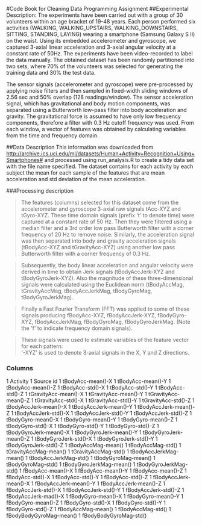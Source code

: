 #Code Book for Cleaning Data Programming Assignment 
##Experimental Description:
The experiments have been carried out with a group of 30 volunteers within an age bracket of 19-48 years. 
Each person performed six activities (WALKING, WALKING_UPSTAIRS, WALKING_DOWNSTAIRS, SITTING, STANDING, LAYING) wearing a 
smartphone (Samsung Galaxy S II) on the waist. Using its embedded accelerometer and gyroscope, we captured 3-axial linear 
acceleration and 3-axial angular velocity at a constant rate of 50Hz. The experiments have been video-recorded to label the 
data manually. 
The obtained dataset has been randomly partitioned into two sets, where 70% of the volunteers was selected for generating the 
training data 
and 30% the test data.

The sensor signals (accelerometer and gyroscope) were pre-processed by applying noise filters and then sampled in fixed-width 
sliding windows of 2.56 sec and 50% overlap (128 readings/window). The sensor acceleration signal, which has gravitational and 
body motion 
components, was separated using a Butterworth low-pass filter into body acceleration and gravity. The gravitational force is 
assumed to have 
only low frequency components, therefore a filter with 0.3 Hz cutoff frequency was used. From each window, a vector of features 
was obtained by 
calculating variables from the time and frequency domain.

##Data Description 
This information was downloaded from http://archive.ics.uci.edu/ml/datasets/Human+Activity+Recognition+Using+Smartphones# and 
processed using
run_analysis.R to create a tidy data set with the file name specified.  The dataset contains for each activity by each 
subject the mean for
each sample of the features that are mean acceleration and std deviation of the mean acceleration.

###Processing description
>The features (columns) selected for this dataset come from the accelerometer and gyroscope 3-axial raw signals tAcc-XYZ 
>and tGyro-XYZ. 
>These time domain signals (prefix 't' to denote time) were captured at a constant rate of 50 Hz. 
>Then they were filtered using a median filter and a 3rd order low pass Butterworth filter with a corner frequency of 20 Hz to 
>remove noise. Similarly, the acceleration signal was then separated into body and gravity acceleration signals 
>(tBodyAcc-XYZ and tGravityAcc-XYZ) using another low pass Butterworth filter with a corner frequency of 0.3 Hz. 

>Subsequently, the body linear acceleration and angular velocity were derived in time to obtain 
>Jerk signals (tBodyAccJerk-XYZ and tBodyGyroJerk-XYZ). Also the magnitude of these three-dimensional signals 
>were calculated using the Euclidean norm (tBodyAccMag, tGravityAccMag, tBodyAccJerkMag, tBodyGyroMag, tBodyGyroJerkMag). 

>Finally a Fast Fourier Transform (FFT) was applied to some of these signals producing 
>fBodyAcc-XYZ, fBodyAccJerk-XYZ, fBodyGyro-XYZ, fBodyAccJerkMag, fBodyGyroMag, fBodyGyroJerkMag. 
>(Note the 'f' to indicate frequency domain signals). 

>These signals were used to estimate variables of the feature vector for each pattern:  
>'-XYZ' is used to denote 3-axial signals in the X, Y and Z directions.

### Columns 
1 Activity
1 Source id
1 tBodyAcc-mean()-X
1 tBodyAcc-mean()-Y
1 tBodyAcc-mean()-Z
1 tBodyAcc-std()-X
1 tBodyAcc-std()-Y
1 tBodyAcc-std()-Z
1 tGravityAcc-mean()-X
1 tGravityAcc-mean()-Y
1 tGravityAcc-mean()-Z
1 tGravityAcc-std()-X
1 tGravityAcc-std()-Y
1 tGravityAcc-std()-Z
1 tBodyAccJerk-mean()-X
1 tBodyAccJerk-mean()-Y
1 tBodyAccJerk-mean()-Z
1 tBodyAccJerk-std()-X
1 tBodyAccJerk-std()-Y
1 tBodyAccJerk-std()-Z
1 tBodyGyro-mean()-X
1 tBodyGyro-mean()-Y
1 tBodyGyro-mean()-Z
1 tBodyGyro-std()-X
1 tBodyGyro-std()-Y
1 tBodyGyro-std()-Z
1 tBodyGyroJerk-mean()-X
1 tBodyGyroJerk-mean()-Y
1 tBodyGyroJerk-mean()-Z
1 tBodyGyroJerk-std()-X
1 tBodyGyroJerk-std()-Y
1 tBodyGyroJerk-std()-Z
1 tBodyAccMag-mean()
1 tBodyAccMag-std()
1 tGravityAccMag-mean()
1 tGravityAccMag-std()
1 tBodyAccJerkMag-mean()
1 tBodyAccJerkMag-std()
1 tBodyGyroMag-mean()
1 tBodyGyroMag-std()
1 tBodyGyroJerkMag-mean()
1 tBodyGyroJerkMag-std()
1 fBodyAcc-mean()-X
1 fBodyAcc-mean()-Y
1 fBodyAcc-mean()-Z
1 fBodyAcc-std()-X
1 fBodyAcc-std()-Y
1 fBodyAcc-std()-Z
1 fBodyAccJerk-mean()-X
1 fBodyAccJerk-mean()-Y
1 fBodyAccJerk-mean()-Z
1 fBodyAccJerk-std()-X
1 fBodyAccJerk-std()-Y
1 fBodyAccJerk-std()-Z
1 fBodyAccJerk-mad()-X
1 fBodyGyro-mean()-X
1 fBodyGyro-mean()-Y
1 fBodyGyro-mean()-Z
1 fBodyGyro-std()-X
1 fBodyGyro-std()-Y
1 fBodyGyro-std()-Z
1 fBodyAccMag-mean()
1 fBodyAccMag-std()
1 fBodyBodyGyroMag-mean()
1 fBodyBodyGyroMag-std()

